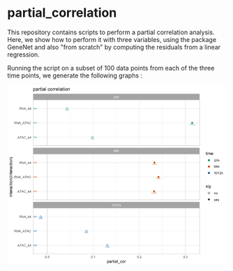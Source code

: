 # partial_correlation

This repository contains scripts to perform a partial correlation analysis. Here, we show how to perform it with three variables, using the package GeneNet and also "from scratch" by computing the residuals from a linear regression.

Running the script on a subset of 100 data points from each of the three time points, we generate the following graphs :

![](plot_1.png)
